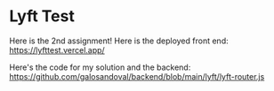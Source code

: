 # Lyft Test
Here is the 2nd assignment!
Here is the deployed front end: https://lyfttest.vercel.app/

Here's the code for my solution and the backend: https://github.com/galosandoval/backend/blob/main/lyft/lyft-router.js
